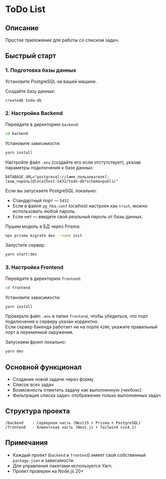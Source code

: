 # ToDo List

## Описание

Простое приложение для работы со списком задач.

## Быстрый старт

### 1. Подготовка базы данных

Установите PostgreSQL на вашей машине.

Создайте базу данных:

```bash
createdb todo-db
```

### 2. Настройка Backend

Перейдите в директорию `backend`:

```bash
cd backend
```

Установите зависимости:

```bash
yarn install
```

Настройте файл `.env` (создайте его если отстутствует), указав параметры подключения к базе данных:

```
DATABASE_URL="postgresql://[имя_пользователя]:[ваш_пароль]@localhost:5432/todo-db?schema=public"
```

Если вы запускаете PostgreSQL локально:

-   Стандартный порт — `5432`
-   Если в файле `pg_hba.conf` localhost настроен как `trust`, можно использовать любой пароль.
-   Если нет — введите свой реальный пароль от базы данных.

Пушим модель в БД через Prisma:

```bash
npx prisma migrate dev --name init
```

Запустите сервер:

```bash
yarn start:dev
```

### 3. Настройка Frontend

Перейдите в директорию `frontend`:

```bash
cd frontend
```

Установите зависимости:

```bash
yarn install
```

Проверьте файл `.env` в папке `frontend`, чтобы убедиться, что порт подключения к серверу указан корректно.  
Если сервер бэкенда работает не на порте `4200`, укажите правильный порт в переменной окружения.

Запускаем фронт локально:

```bash
yarn dev
```

## Основной функционал

-   Создание новой задачи через форму
-   Список всех задач
-   Возможность отметить задачу как выполненную (чекбокс)
-   Фильтрация списка задач: отображение только выполненных задач

## Структура проекта

```
/backend    - Серверная часть (NestJS + Prisma + PostgreSQL)
/frontend   - Клиентская часть (Next.js + Tailwind css4.1)
```

## Примечания

-   Каждый проект (`backend` и `frontend`) имеет свой собственный `package.json` и зависимости.
-   Для управления пакетами используется Yarn.
-   Проект проверен на Node.js 20+
